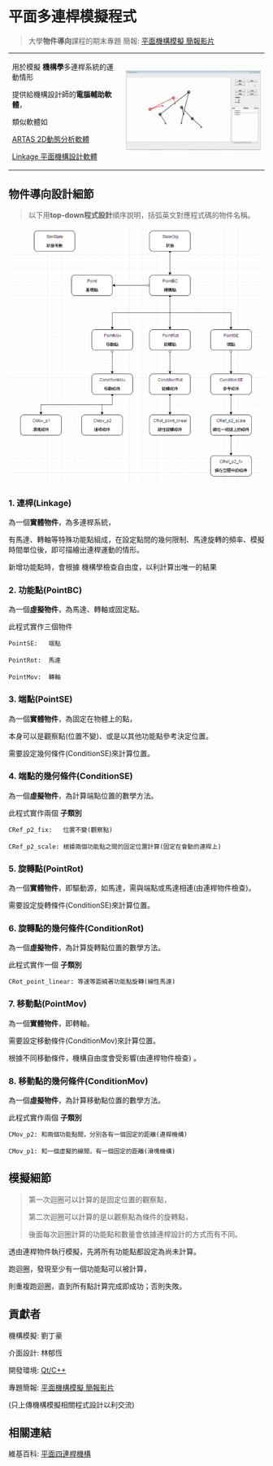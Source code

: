 <style>
td, th {
   border: none!important;
}
</style>
# 平面多連桿模擬程式

> 大學**物件導向**課程的期末專題 簡報: [平面機構模擬 簡報影片](https://www.youtube.com/watch?v=4Rr0mEYFWQo)


<table><tr>
<td>

用於模擬 **機構學**多連桿系統的運動情形

提供給機構設計師的**電腦輔助軟體**，

類似軟體如

[ARTAS   2D動態分析軟體](https://www.simweb.com.tw/contents/zh-tw/p66311_ARTAS.html)
    
[Linkage 平面機構設計軟體](https://blog.rectorsquid.com/linkage-mechanism-designer-and-simulator/)

</td>
<td style="border: none;">

![movie](short.gif)

</td>
</tr></table>


## 物件導向設計細節
> 以下用**top-down程式設計**順序說明，括弧英文對應程式碼的物件名稱。

![類別階層](class_graph.png)

### 1. 連桿(Linkage)
為一個**實體物件**，為多連桿系統，

有馬達、轉軸等特殊功能點組成，在設定點間的幾何限制、馬達旋轉的頻率、模擬時間單位後，即可描繪出連桿運動的情形。

新增功能點時，會根據 機構學檢查自由度，以利計算出唯一的結果

### 2. 功能點(PointBC)
為一個**虛擬物件**，為馬達、轉軸或固定點。

此程式實作三個物件

    PointSE:   端點
	
    PointRot:  馬達
	
    PointMov:  轉軸

### 3. 端點(PointSE)
為一個**實體物件**，為固定在物體上的點，

本身可以是觀察點(位置不變)、或是以其他功能點參考決定位置。

需要設定幾何條件(ConditionSE)來計算位置。

### 4. 端點的幾何條件(ConditionSE)
為一個**虛擬物件**，為計算端點位置的數學方法。

此程式實作兩個 **子類別**

    CRef_p2_fix:   位置不變(觀察點)
	
    CRef_p2_scale: 根據兩個功能點之間的固定位置計算(固定在會動的連桿上)

### 5. 旋轉點(PointRot)
為一個**實體物件**，即驅動源，如馬達，需與端點或馬達相連(由連桿物件檢查)。

需要設定旋轉條件(ConditionSE)來計算位置。

### 6. 旋轉點的幾何條件(ConditionRot)
為一個**虛擬物件**，為計算旋轉點位置的數學方法。

此程式實作一個 **子類別**

    CRot_point_linear: 等速等距繞著功能點旋轉(線性馬達)

### 7. 移動點(PointMov)
為一個**實體物件**，即轉軸。

需要設定移動條件(ConditionMov)來計算位置。
	
根據不同移動條件，機構自由度會受影響(由連桿物件檢查) 。

### 8. 移動點的幾何條件(ConditionMov)
為一個**虛擬物件**，為計算移動點位置的數學方法。

此程式實作兩個 **子類別**

    CMov_p2: 和兩個功能點間，分別各有一個固定的距離(連桿機構)

    CMov_p1: 和一個虛擬的線間，有一個固定的距離(滑塊機構)


## 模擬細節
> 第一次迴圈可以計算的是固定位置的觀察點，
>
> 第二次迴圈可以計算的是以觀察點為條件的旋轉點，
>
> 後面每次迴圈計算的功能點和數量會依據連桿設計的方式而有不同。

透由連桿物件執行模擬，先將所有功能點都設定為尚未計算。

跑迴圈，發現至少有一個功能點可以被計算，

則重複跑迴圈，直到所有點計算完成即成功；否則失敗。


## 貢獻者

機構模擬: 劉丁豪

介面設計: 林郁恆 

開發環境: [Qt/C++](https://www.qt.io/)

專題簡報: [平面機構模擬 簡報影片](https://www.youtube.com/watch?v=4Rr0mEYFWQo)

(只上傳機構模擬相關程式設計以利交流)

## 相關連結

維基百科: [平面四連桿機構](https://zh.wikipedia.org/wiki/%E5%B9%B3%E9%9D%A2%E5%9B%9B%E6%9D%86%E6%9C%BA%E6%9E%84)
